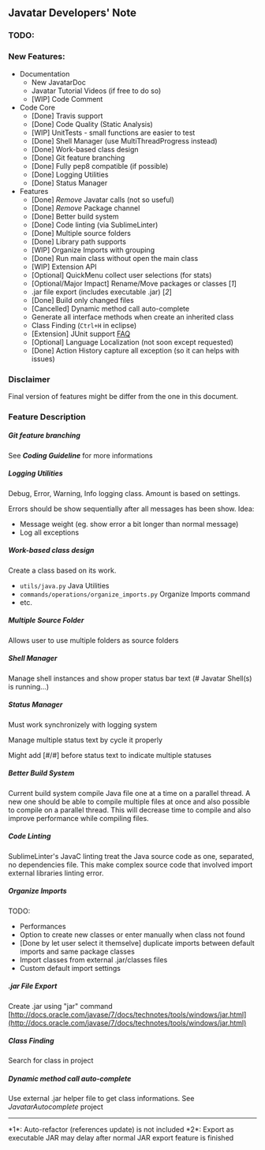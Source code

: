 ## Javatar Developers' Note

### TODO:

### New Features:
- Documentation
  - New JavatarDoc
  - Javatar Tutorial Videos (if free to do so)
  - [WIP] Code Comment
- Code Core
  - [Done] Travis support
  - [Done] Code Quality (Static Analysis)
  - [WIP] UnitTests - small functions are easier to test
  - [Done] Shell Manager (use MultiThreadProgress instead)
  - [Done] Work-based class design
  - [Done] Git feature branching
  - [Done] Fully pep8 compatible (if possible)
  - [Done] Logging Utilities
  - [Done] Status Manager
- Features
  - [Done] *Remove* Javatar calls (not so useful)
  - [Done] *Remove* Package channel
  - [Done] Better build system
  - [Done] Code linting (via SublimeLinter)
  - [Done] Multiple source folders
  - [Done] Library path supports
  - [WIP] Organize Imports with grouping
  - [Done] Run main class without open the main class
  - [WIP] Extension API
  - [Optional] QuickMenu collect user selections (for stats)
  - [Optional/Major Impact] Rename/Move packages or classes [*1*]
  - .jar file export (includes executable .jar) [*2*]
  - [Done] Build only changed files
  - [Cancelled] Dynamic method call auto-complete
  - Generate all interface methods when create an inherited class
  - Class Finding (`Ctrl+H` in eclipse)
  - [Extension] JUnit support [FAQ](http://junit.org/faq.html)
  - [Optional] Language Localization (not soon except requested)
  - [Done] Action History capture all exception (so it can helps with issues)

### Disclaimer
Final version of features might be differ from the one in this document.

### Feature Description
##### Git feature branching
See ***Coding Guideline*** for more informations

##### Logging Utilities
Debug, Error, Warning, Info logging class. Amount is based on settings.

Errors should be show sequentially after all messages has been show.
Idea:

- Message weight (eg. show error a bit longer than normal message)
- Log all exceptions

##### Work-based class design
Create a class based on its work.

- `utils/java.py` Java Utilities
- `commands/operations/organize_imports.py` Organize Imports command
- etc.

##### Multiple Source Folder
Allows user to use multiple folders as source folders

##### Shell Manager
Manage shell instances and show proper status bar text (# Javatar Shell(s) is running...)

##### Status Manager
Must work synchronizely with logging system

Manage multiple status text by cycle it properly

Might add [#/#] before status text to indicate multiple statuses

##### Better Build System
Current build system compile Java file one at a time on a parallel thread. A new one should be able to compile multiple files at once and also possible to compile on a parallel thread. This will decrease time to compile and also improve performance while compiling files.

##### Code Linting
SublimeLinter's JavaC linting treat the Java source code as one, separated, no dependencies file. This make complex source code that involved import external libraries linting error.

##### Organize Imports
TODO:

- Performances
- Option to create new classes or enter manually when class not found
- [Done by let user select it themselve] duplicate imports between default imports and same package classes
- Import classes from external .jar/classes files
- Custom default import settings

##### .jar File Export
Create .jar using "jar" command
[http://docs.oracle.com/javase/7/docs/technotes/tools/windows/jar.html](http://docs.oracle.com/javase/7/docs/technotes/tools/windows/jar.html)

##### Class Finding
Search for class in project

##### Dynamic method call auto-complete
Use external .jar helper file to get class informations. See *JavatarAutocomplete* project

<hr>
*1*: Auto-refactor (references update) is not included
*2*: Export as executable JAR may delay after normal JAR export feature is finished

